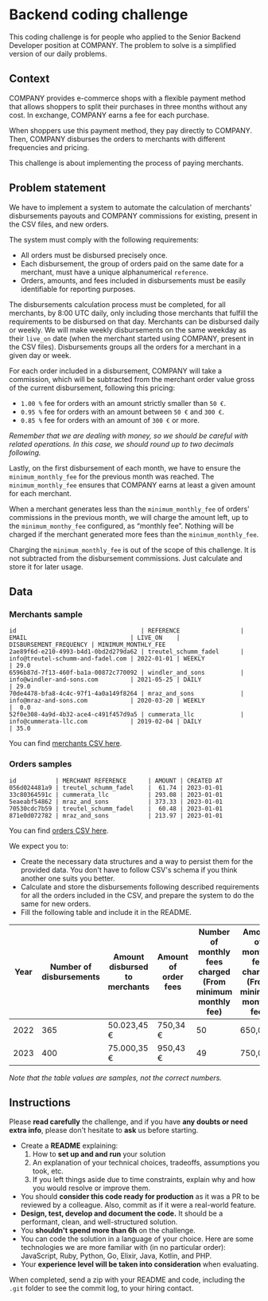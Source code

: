 # Backend coding challenge

This coding challenge is for people who applied to the Senior Backend Developer position at COMPANY. The problem to solve is a simplified version of our daily problems.

## Context

COMPANY provides e-commerce shops with a flexible payment method that allows shoppers to split their purchases in three months without any cost. In exchange, COMPANY earns a fee for each purchase.

When shoppers use this payment method, they pay directly to COMPANY. Then, COMPANY disburses the orders to merchants with different frequencies and pricing.

This challenge is about implementing the process of paying merchants.

## Problem statement

We have to implement a system to automate the calculation of merchants' disbursements payouts and COMPANY commissions for existing, present in the CSV files, and new orders.

The system must comply with the following requirements:

*   All orders must be disbursed precisely once.
*   Each disbursement, the group of orders paid on the same date for a merchant, must have a unique alphanumerical `reference`.
*   Orders, amounts, and fees included in disbursements must be easily identifiable for reporting purposes.

The disbursements calculation process must be completed, for all merchants, by 8:00 UTC daily, only including those merchants that fulfill the requirements to be disbursed on that day. Merchants can be disbursed daily or weekly. We will make weekly disbursements on the same weekday as their `live_on` date (when the merchant started using COMPANY, present in the CSV files). Disbursements groups all the orders for a merchant in a given day or week.

For each order included in a disbursement, COMPANY will take a commission, which will be subtracted from the merchant order value gross of the current disbursement, following this pricing:

*   `1.00 %` fee for orders with an amount strictly smaller than `50 €`.
*   `0.95 %` fee for orders with an amount between `50 €` and `300 €`.
*   `0.85 %` fee for orders with an amount of `300 €` or more.

_Remember that we are dealing with money, so we should be careful with related operations. In this case, we should round up to two decimals following._

Lastly, on the first disbursement of each month, we have to ensure the `minimum_monthly_fee` for the previous month was reached. The `minimum_monthly_fee` ensures that COMPANY earns at least a given amount for each merchant.

When a merchant generates less than the `minimum_monthly_fee` of orders' commissions in the previous month, we will charge the amount left, up to the `minimum_monthy_fee` configured, as “monthly fee”. Nothing will be charged if the merchant generated more fees than the `minimum_monthly_fee`.

Charging the `minimum_monthly_fee` is out of the scope of this challenge. It is not subtracted from the disbursement commissions. Just calculate and store it for later usage.

## Data

### Merchants sample

<div class="language-plaintext highlighter-rouge">

<div class="highlight">

    id                                   | REFERENCE                 | EMAIL                             | LIVE_ON    | DISBURSEMENT_FREQUENCY | MINIMUM_MONTHLY_FEE
    2ae89f6d-e210-4993-b4d1-0bd2d279da62 | treutel_schumm_fadel      | info@treutel-schumm-and-fadel.com | 2022-01-01 | WEEKLY                 | 29.0
    6596b87d-7f13-460f-ba1a-00872c770092 | windler_and_sons          | info@windler-and-sons.com         | 2021-05-25 | DAILY                  | 29.0
    70de4478-bfa8-4c4c-97f1-4a0a149f8264 | mraz_and_sons             | info@mraz-and-sons.com            | 2020-03-20 | WEEKLY                 |  0.0
    52f0e308-4a9d-4b32-ace4-c491f457d9a5 | cummerata_llc             | info@cummerata-llc.com            | 2019-02-04 | DAILY                  | 35.0

</div>

</div>

You can find [merchants CSV here](merchants.csv).

### Orders samples

<div class="language-plaintext highlighter-rouge">

<div class="highlight">

    id           | MERCHANT REFERENCE      | AMOUNT | CREATED AT
    056d024481a9 | treutel_schumm_fadel    |  61.74 | 2023-01-01
    33c80364591c | cummerata_llc           | 293.08 | 2023-01-01
    5eaeabf54862 | mraz_and_sons           | 373.33 | 2023-01-01
    70530cdc7b59 | treutel_schumm_fadel    |  60.48 | 2023-01-01
    871e0d072782 | mraz_and_sons           | 213.97 | 2023-01-01

</div>

</div>

You can find [orders CSV here](orders.csv).

We expect you to:

*   Create the necessary data structures and a way to persist them for the provided data. You don't have to follow CSV's schema if you think another one suits you better.
*   Calculate and store the disbursements following described requirements for all the orders included in the CSV, and prepare the system to do the same for new orders.
*   Fill the following table and include it in the README.

| Year | Number of disbursements | Amount disbursed to merchants | Amount of order fees | Number of monthly fees charged (From minimum monthly fee) | Amount of monthly fee charged (From minimum monthly fee) |
| ---- | ----------------------- | ----------------------------- | -------------------- | --------------------------------------------------------- | -------------------------------------------------------- |
| 2022 | 365                     | 50.023,45 €                   | 750,34 €             | 50                                                        | 650,00 €                                                 |
| 2023 | 400                     | 75.000,35 €                   | 950,43 €             | 49                                                        | 750,00 €                                                 |

_Note that the table values are samples, not the correct numbers._

## Instructions

Please **read carefully** the challenge, and if you have **any doubts or need extra info**, please don't hesitate to **ask** us before starting.

*   Create a **README** explaining:
    1.  How to **set up and and run** your solution
    2.  An explanation of your technical choices, tradeoffs, assumptions you took, etc.
    3.  If you left things aside due to time constraints, explain why and how you would resolve or improve them.
*   You should **consider this code ready for production** as it was a PR to be reviewed by a colleague. Also, commit as if it were a real-world feature.
*   **Design, test, develop and document the code.** It should be a performant, clean, and well-structured solution.
*   You **shouldn't spend more than 6h** on the challenge.
*   You can code the solution in a language of your choice. Here are some technologies we are more familiar with (in no particular order): JavaScript, Ruby, Python, Go, Elixir, Java, Kotlin, and PHP.
*   Your **experience level will be taken into consideration** when evaluating.

When completed, send a zip with your README and code, including the `.git` folder to see the commit log, to your hiring contact.
